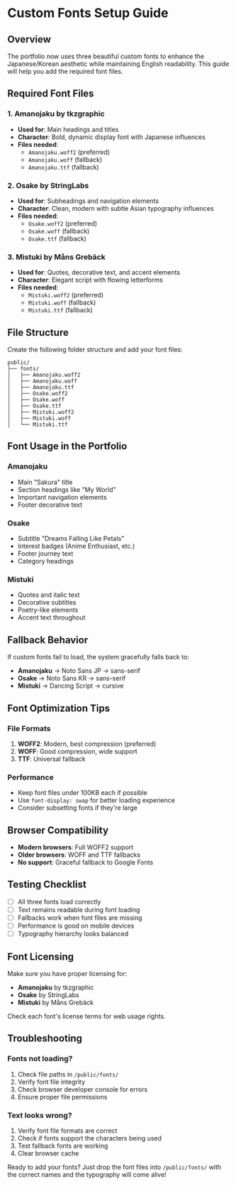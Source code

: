 # Custom Fonts Setup Guide

## Overview
The portfolio now uses three beautiful custom fonts to enhance the Japanese/Korean aesthetic while maintaining English readability. This guide will help you add the required font files.

## Required Font Files

### 1. Amanojaku by tkzgraphic
- **Used for**: Main headings and titles
- **Character**: Bold, dynamic display font with Japanese influences
- **Files needed**:
  - `Amanojaku.woff2` (preferred)
  - `Amanojaku.woff` (fallback)
  - `Amanojaku.ttf` (fallback)

### 2. Osake by StringLabs
- **Used for**: Subheadings and navigation elements
- **Character**: Clean, modern with subtle Asian typography influences
- **Files needed**:
  - `Osake.woff2` (preferred)
  - `Osake.woff` (fallback)
  - `Osake.ttf` (fallback)

### 3. Mistuki by Måns Grebäck
- **Used for**: Quotes, decorative text, and accent elements
- **Character**: Elegant script with flowing letterforms
- **Files needed**:
  - `Mistuki.woff2` (preferred)
  - `Mistuki.woff` (fallback)
  - `Mistuki.ttf` (fallback)

## File Structure
Create the following folder structure and add your font files:

```
public/
├── fonts/
│   ├── Amanojaku.woff2
│   ├── Amanojaku.woff
│   ├── Amanojaku.ttf
│   ├── Osake.woff2
│   ├── Osake.woff
│   ├── Osake.ttf
│   ├── Mistuki.woff2
│   ├── Mistuki.woff
│   └── Mistuki.ttf
```

## Font Usage in the Portfolio

### Amanojaku
- Main "Sakura" title
- Section headings like "My World"
- Important navigation elements
- Footer decorative text

### Osake
- Subtitle "Dreams Falling Like Petals"
- Interest badges (Anime Enthusiast, etc.)
- Footer journey text
- Category headings

### Mistuki
- Quotes and italic text
- Decorative subtitles
- Poetry-like elements
- Accent text throughout

## Fallback Behavior
If custom fonts fail to load, the system gracefully falls back to:
- **Amanojaku** → Noto Sans JP → sans-serif
- **Osake** → Noto Sans KR → sans-serif  
- **Mistuki** → Dancing Script → cursive

## Font Optimization Tips

### File Formats
1. **WOFF2**: Modern, best compression (preferred)
2. **WOFF**: Good compression, wide support
3. **TTF**: Universal fallback

### Performance
- Keep font files under 100KB each if possible
- Use `font-display: swap` for better loading experience
- Consider subsetting fonts if they're large

## Browser Compatibility
- **Modern browsers**: Full WOFF2 support
- **Older browsers**: WOFF and TTF fallbacks
- **No support**: Graceful fallback to Google Fonts

## Testing Checklist
- [ ] All three fonts load correctly
- [ ] Text remains readable during font loading
- [ ] Fallbacks work when font files are missing
- [ ] Performance is good on mobile devices
- [ ] Typography hierarchy looks balanced

## Font Licensing
Make sure you have proper licensing for:
- **Amanojaku** by tkzgraphic
- **Osake** by StringLabs
- **Mistuki** by Måns Grebäck

Check each font's license terms for web usage rights.

## Troubleshooting

### Fonts not loading?
1. Check file paths in `/public/fonts/`
2. Verify font file integrity
3. Check browser developer console for errors
4. Ensure proper file permissions

### Text looks wrong?
1. Verify font file formats are correct
2. Check if fonts support the characters being used
3. Test fallback fonts are working
4. Clear browser cache

Ready to add your fonts? Just drop the font files into `/public/fonts/` with the correct names and the typography will come alive!